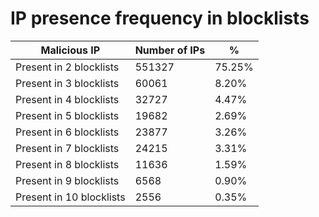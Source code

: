 # IP presence frequency in blocklists
| Malicious IP | Number of IPs | % |
|----|----|----|
| Present in 2 blocklists | 551327 | 75.25% |
| Present in 3 blocklists | 60061 | 8.20% |
| Present in 4 blocklists | 32727 | 4.47% |
| Present in 5 blocklists | 19682 | 2.69% |
| Present in 6 blocklists | 23877 | 3.26% |
| Present in 7 blocklists | 24215 | 3.31% |
| Present in 8 blocklists | 11636 | 1.59% |
| Present in 9 blocklists | 6568 | 0.90% |
| Present in 10 blocklists | 2556 | 0.35% |
